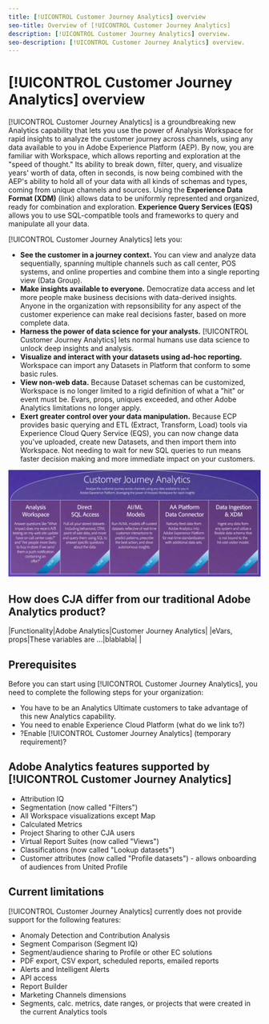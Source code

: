 ```yaml
---
title: [!UICONTROL Customer Journey Analytics] overview
seo-title: Overview of [!UICONTROL Customer Journey Analytics]
description: [!UICONTROL Customer Journey Analytics] overview.
seo-description: [!UICONTROL Customer Journey Analytics] overview.
---
```


# [!UICONTROL Customer Journey Analytics] overview
 
[!UICONTROL Customer Journey Analytics] is a groundbreaking new Analytics capability that lets you use the power of Analysis Workspace for rapid insights to analyze the customer journey across channels, using any data available to you in Adobe Experience Platform (AEP). By now, you are familiar with Workspace, which allows reporting and exploration at the "speed of thought." Its ability to break down, filter, query, and visualize years' worth of data, often in seconds, is now being combined with the AEP's ability to hold all of your data with all kinds of schemas and types, coming from unique channels and sources. Using the **Experience Data Format (XDM)** (link) allows data to be uniformly represented and organized, ready for combination and exploration. **Experience Query Services (EQS)** allows you to use SQL-compatible tools and frameworks to query and manipulate all your data.

[!UICONTROL Customer Journey Analytics] lets you:

* **See the customer in a journey context.** You can view and analyze data sequentially, spanning multiple channels such as call center, POS systems, and online properties and combine them into a single reporting view (Data Group).
* **Make insights available to everyone.** Democratize data access and let more people make business decisions with data-derived insights. Anyone in the organization with repsonsibility for any aspect of the customer experience can make real decisions faster, based on more complete data.
* **Harness the power of data science for your analysts.** [!UICONTROL Customer Journey Analytics] lets normal humans use data science to unlock deep insights and analysis.
* **Visualize and interact with your datasets using ad-hoc reporting.** Workspace can import any Datasets in Platform that conform to some basic rules.
* **View non-web data.** Because Dataset schemas can be customized, Workspace is no longer limited to a rigid definition of what a "hit" or event must be. Evars, props, uniques exceeded, and other Adobe Analytics limitations no longer apply.
* **Exert greater control over your data manipulation.** Because ECP provides basic querying and ETL (Extract, Transform, Load) tools via Experience Cloud Query Service (EQS), you can now change data you've uploaded, create new Datasets, and then import them into Workspace. Not needing to wait for new SQL queries to run means faster decision making and more immediate impact on your customers.

![](assets/cja-capabalities.png)

## How does CJA differ from our traditional Adobe Analytics product?

|Functionality|Adobe Analytics|Customer Journey Analytics|
|eVars, props|These variables are ...|blablabla|
|

## Prerequisites

Before you can start using [!UICONTROL Customer Journey Analytics], you need to complete the following steps for your organization:

* You have to be an Analytics Ultimate customers to take advantage of this new Analytics capability.
* You need to enable Experience Cloud Platform (what do we link to?)
* ?Enable [!UICONTROL Customer Journey Analytics] (temporary requirement)?

## Adobe Analytics features supported by [!UICONTROL Customer Journey Analytics]

* Attribution IQ
* Segmentation (now called "Filters")
* All Workspace visualizations except Map
* Calculated Metrics
* Project Sharing to other CJA users
* Virtual Report Suites (now called "Views")
* Classifications (now called "Lookup datasets")
* Customer attributes (now called "Profile datasets") - allows onboarding of audiences from United Profile

## Current limitations

[!UICONTROL Customer Journey Analytics] currently does not provide support for the following features:

* Anomaly Detection and Contribution Analysis
* Segment Comparison (Segment IQ)
* Segment/audience sharing to Profile or other EC solutions
* PDF export, CSV export, scheduled reports, emailed reports
* Alerts and Intelligent Alerts
* API access
* Report Builder
* Marketing Channels dimensions
* Segments, calc. metrics, date ranges, or projects that were created in the current Analytics tools

